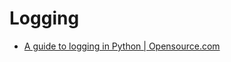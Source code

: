 # Logging
- [A guide to logging in Python | Opensource.com](https://opensource.com/article/17/9/python-logging)
